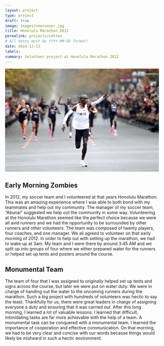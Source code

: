 ```yaml
---
layout: project
type: project
draft: true
image: images/newrunner.jpg
title: Honolulu Marathon 2012
permalink: projects/cotton
# All dates must be YYYY-MM-DD format!
date: 2014-12-13
labels:
summary: Volunteer project at Honolulu Marathon 2012
---
```


 <img class="ui image" src="../images/marathon-runner.jpg">

## Early Morning Zombies

In 2012, my soccer team and I volunteered at that years Honolulu Marathon. This was an amazing experience where I was able to both bond with my teammates and help out my community. The manager of my soccer team, “Abunai” suggested we help out the community in some way. Volunteering at the Honolulu Marathon seemed like the perfect choice because we were all avid runners and we had the opportunity to be surrounded by other runners and other volunteers. The team was composed of twenty players, four coaches, and one manager. We all agreed to volunteer on that early morning of 2012. In order to help out with setting up the marathon, we had to wake up at 3am. My team and I were there by around 3:45 AM and we split up into groups of four where we either prepared water for the runners or helped set up tents and posters around the course. 

## Monumental Team

The team of four that I was assigned to originally helped set up tents and signs across the course, but later we were put on water duty. We were in charge of handing out the water to the oncoming runners during the marathon. Such a big project with hundreds of volunteers was hectic to say the least. Thankfully for us, there were great leaders in charge of assigning everyone a duty and ensuring that it was carried out. After this long morning, I learned a lot of valuable lessons. I learned that difficult, intimidating tasks are far more achievable with the help of a team. A monumental task can be conquered with a monumental team. I learned the importance of cooperation and effective communication. On that morning, we had to be very clear and concise with our words because things would likely be misheard in such a hectic environment.

